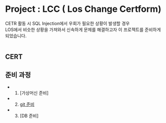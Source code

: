 # Project : LCC ( Los Change Certform)
CETR 활동 시 SQL Injection에서 우회가 필요한 상황이 발생할 경우<br>
LOS에서 비슷한 상황을 가져와서 신속하게 문제를 해결하고자 이 프로젝트를 준비하게 되었습니다.<br>
<br>

## CERT

## 준비 과정
* 1. [가상머신 준비]<br>
* 2. [git 준비](process/ready_git.md)<br>
* 3. [DB 준비]<br>
